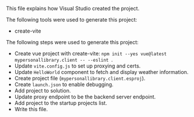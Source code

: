 This file explains how Visual Studio created the project.

The following tools were used to generate this project:
- create-vite

The following steps were used to generate this project:
- Create vue project with create-vite: `npm init --yes vue@latest mypersonallibrary.client -- --eslint `.
- Update `vite.config.js` to set up proxying and certs.
- Update `HelloWorld` component to fetch and display weather information.
- Create project file (`mypersonallibrary.client.esproj`).
- Create `launch.json` to enable debugging.
- Add project to solution.
- Update proxy endpoint to be the backend server endpoint.
- Add project to the startup projects list.
- Write this file.
